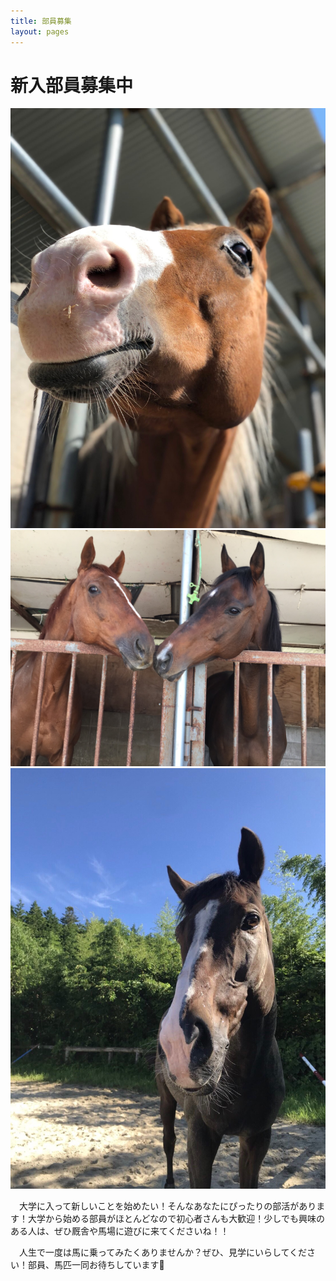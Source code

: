 ```yaml
---
title: 部員募集
layout: pages
---
```


# 新入部員募集中

![](img/IMG-1251.JPG)
![](img/IMG-1341.JPG)
![](img/moe.JPG)


　大学に入って新しいことを始めたい！そんなあなたにぴったりの部活があります！大学から始める部員がほとんどなので初心者さんも大歓迎！少しでも興味のある人は、ぜひ厩舎や馬場に遊びに来てくださいね！！

　人生で一度は馬に乗ってみたくありませんか？ぜひ、見学にいらしてください！部員、馬匹一同お待ちしています🐴

